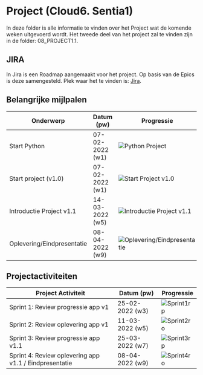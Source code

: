 # Project (Cloud6. Sentia1)
In deze folder is alle informatie te vinden over het Project wat de komende weken uitgevoerd wordt. Het tweede deel van het project zal te vinden zijn in de folder: 08_PROJECT1.1.

## JIRA
In Jira is een Roadmap aangemaakt voor het project. Op basis van de Epics is deze samengesteld.
Plek waar het te vinden is: [Jira](https://techgroundscloud6q.atlassian.net/jira/software/projects/PCS/boards/5).

## Belangrijke mijlpalen
| **Onderwerp** | **Datum (pw)** | **Progressie** | **Done** |
| ------------- | -------------- | -------------- | -------- |
| Start Python | 07-02-2022 (w1) | ![Python Project](https://us-central1-progress-markdown.cloudfunctions.net/progress/100) | 8 februari 2022 |
| Start project (v1.0) | 07-02-2022 (w1) | ![Start Project v1.0](https://us-central1-progress-markdown.cloudfunctions.net/progress/100) | 7 februari 2022 |
| Introductie Project v1.1 | 14-03-2022 (w5) | ![Introductie Project v1.1](https://us-central1-progress-markdown.cloudfunctions.net/progress/0) | d.d. |
| Oplevering/Eindpresentatie | 08-04-2022 (w9) | ![Oplevering/Eindpresentatie](https://us-central1-progress-markdown.cloudfunctions.net/progress/0) | d.d. |

## Projectactiviteiten
| **Project Activiteit** | **Datum (pw)** | **Progressie** |
| ---------------------- | -------------- | -------------- |
| Sprint 1: Review progressie app v1 | 25-02-2022 (w3) | ![Sprint1rp](https://us-central1-progress-markdown.cloudfunctions.net/progress/33) |
| Sprint 2: Review oplevering app v1 | 11-03-2022 (w5) | ![Sprint2ro](https://us-central1-progress-markdown.cloudfunctions.net/progress/0) |
| Sprint 3: Review progressie app v1.1 | 25-03-2022 (w7) | ![Sprint3rp](https://us-central1-progress-markdown.cloudfunctions.net/progress/0) |
| Sprint 4: Review oplevering app v1.1 / Eindpresentatie | 08-04-2022 (w9)| ![Sprint4ro](https://us-central1-progress-markdown.cloudfunctions.net/progress/0) |
